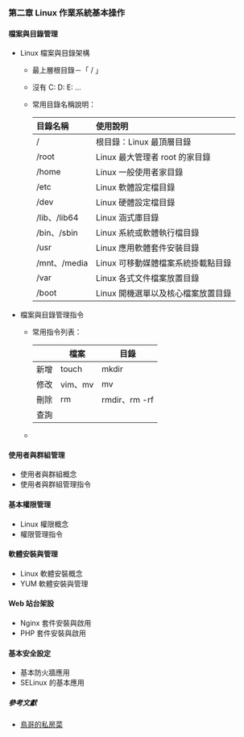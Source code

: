 ### 第二章 Linux 作業系統基本操作
#### 檔案與目錄管理
+ Linux 檔案與目錄架構
  + 最上層根目錄－「 / 」
  + 沒有 C: D: E: ...
  + 常用目錄名稱說明：
  
    | 目錄名稱      | 使用說明                             |
    |:--------------|:-------------------------------------|
    | /             | 根目錄：Linux 最頂層目錄             |
    | /root         | Linux 最大管理者 root 的家目錄       |
    | /home         | Linux 一般使用者家目錄               |
    | /etc          | Linux 軟體設定檔目錄                 |
    | /dev          | Linux 硬體設定檔目錄                 |
    | /lib、/lib64  | Linux 涵式庫目錄                     |
    | /bin、/sbin   | Linux 系統或軟體執行檔目錄           |
    | /usr          | Linux 應用軟體套件安裝目錄           |
    | /mnt、/media  | Linux 可移動媒體檔案系統掛載點目錄   |
    | /var          | Linux 各式文件檔案放置目錄           |
    | /boot         | Linux 開機選單以及核心檔案放置目錄   |

+ 檔案與目錄管理指令
  + 常用指令列表：

    ||檔案|目錄|
    |:---:|---|---|
    |新增|touch|mkdir|
    |修改|vim、mv|mv|
    |刪除|rm|rmdir、rm -rf|
    |查詢|||

  + 

#### 使用者與群組管理
+ 使用者與群組概念
+ 使用者與群組管理指令

#### 基本權限管理
+ Linux 權限概念
+ 權限管理指令

#### 軟體安裝與管理
+ Linux 軟體安裝概念
+ YUM 軟體安裝與管理

#### Web 站台架設
+ Nginx 套件安裝與啟用
+ PHP 套件安裝與啟用

#### 基本安全設定
+ 基本防火牆應用
+ SELinux 的基本應用

##### 參考文獻
+ [鳥哥的私房菜](http://linux.vbird.org/)
